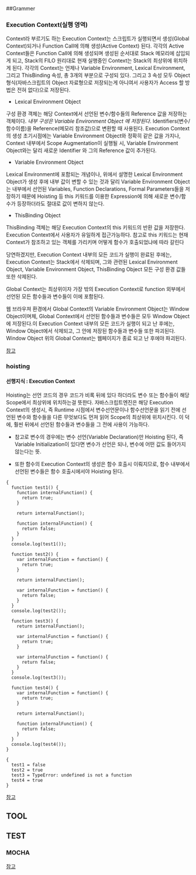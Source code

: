 ##Grammer

### Execution Context(실행 영역)

Context라 부르기도 하는 Execution Context는 스크립트가 실행되면서 생성(Global Context)되거나 Function Call에 의해 생성(Active Context) 된다. 각각의 Active Context들은 Function Call에 의해 생성되며 생성된 순서대로 Stack 메모리에 삽입되게 되고, Stack의 FILO 원리대로 현재 실행중인 Context는 Stack의 최상위에 위치하게 된다. 각각의 Context는 언제나 Variable Environment, Lexical Environment, 그리고 ThisBinding 속성, 총 3개의 부분으로 구성되 있다. 그리고 3 속성 모두 Object 형식(자바스크립트의 Object 자료형으로 저장되는게 아니여서 사용자가 Access 할 방법은 전혀 없다)으로 저장된다.

 - Lexical Environment Object

구성 환경 객체는 해당 Context에서 선언된 변수/함수들의 Reference 값을 저장하는 객체이다. _내부 구성은 Variable Environment Object 에 저장된다_. Identifiers(변수/함수이름)을 Reference(메모리 참조값)으로 변환할 때 사용된다. Execution Context의 생성 초기시점에는 Variable Environment Object와 정확히 같은 값을 가지나, Context 내부에서 Scope Augmentation이 실행될 시, Variable Environment Object와는 달리 새로운 Identifier 와 그의 Reference 값이 추가된다.

 - Variable Environment Object

Lexical Environment에 포함되는 개념이나, 위에서 설명한 Lexical Environment Object가 생성 후에 내부 값이 변할 수 있는 것과 달리 Variable Environment Object는 내부에서 선언된 Variables, Function Declarations, Formal Parameters들을 저장하기 때문에 Hoisting 등 this 키워드를 이용한 Expression에 의해 새로운 변수/함수가 등장하더라도 절대로 값이 변하지 않는다.

 - ThisBinding Object

ThisBinding 객체는 해당 Execution Context의 this 키워드의 반환 값을 저장한다. Execution Context에서 사용자가 유일하게 접근가능하다. 참고로 this 키워드는 현재 Context가 참조하고 있는 객체를 가리키며 어떻게 함수가 호출되었냐에 따라 갈린다


당연하겠지만, Execution Context 내부의 모든 코드가 실행이 완료된 후에는, Execution Context는 Stack에서 삭제되며, 그와 관련된 Lexical Environment Object, Variable Environment Object, ThisBinding Object 모든 구성 환경 값들 또한 삭제된다.

Global Context는 최상위이자 가장 밖의 Execution Context로 function 외부에서 선언된 모든 함수들과 변수들이 이에 포함된다.

웹 브라우져 환경에서 Global Context의 Variable Environment Object는 Window Object이며체, Global Context에서 선언된 함수들과 변수들은 모두 Window Object에 저장된다.이 Execution Context 내부의 모든 코드가 실행이 되고 난 후에는, Window Object에서 삭제되고, 그 안에 저장된 함수들과 변수들 또한 파괴된다. Window Object 위의 Global Context는 웹페이지가 종료 되고 난 후에야 파괴된다.

[참고](https://muckycode.blogspot.kr/2015/03/javascript-execution-context-scope.html)

### hoisting

#### 선행지식 : Execution Context

Hoisting는 선언 코드의 경우 코드가 비록 뒤에 있다 하더라도 변수 또는 함수들이 해당 Scope에서 최상위에 위치하는걸 뜻한다.
자바스크립트엔진은 해당 Execution Context의 생성시, 즉 Runtime 시점에서 변수선언문이나 함수선언문을 읽기 전에 선언된 변수와 함수들을 다른 무엇보다도 먼져 읽어 Scope의 최상위에 위치시킨다. 이 덕에, 훨씬 뒤에서 선언된 함수들과 변수들을 그 전에 사용이 가능하다.

   * 참고로 변수의 경우에는 변수 선언(Variable Declaration)만 Hoisting 된다, 즉 Variable Initialization이 있다면 변수가 선언은 되나, 변수에 어떤 값도 들어가지 않는다는 뜻.

   * 또한 함수의 Execution Context의 생성은 함수 호출시 이뤄지므로, 함수 내부에서 선언된 변수들은 함수 호출시에서야 Hoisting 된다.

```
{
  function test1() {
    function internalFunction() {
      return true;
    }

    return internalFunction();

    function internalFunction() {
      return false;
    }
  }
  console.log(test1());

  function test2() {
    var internalFunction = function() {
      return true;
    }
  
    return internalFunction();

    var internalFunction = function() {
      return false;
    }
  }
  console.log(test2());

  function test3() {
    return internalFunction();

    var internalFunction = function() {
      return true;
    }

    var internalFunction = function() {
      return false;
    }
  }
  console.log(test3());

  function test4() {
    var internalFunction = function() {
      return true;
    }

    return internalFunction();

    function internalFunction() {
      return false;
    }
  }
  console.log(test4());
}
```

```
{
  test1 = false
  test2 = true
  test3 = TypeError: undefined is not a function
  test4 = true
}
```

[참고](https://muckycode.blogspot.kr/2015/02/javascript-hoisting.html)

## TOOL

## TEST 

### MOCHA
[참고](http://programmingsummaries.tistory.com/383)